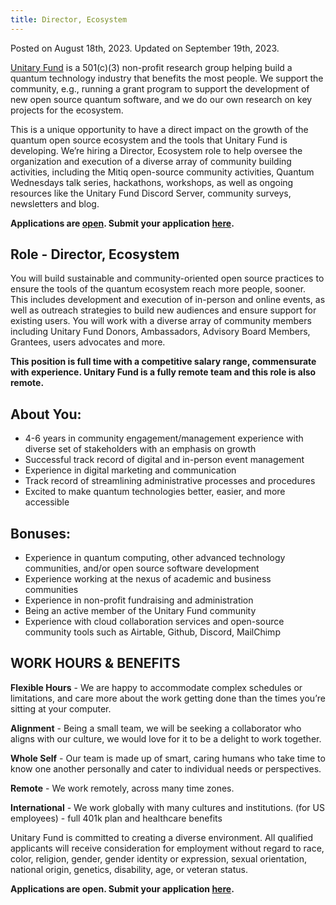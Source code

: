 ```yaml
---
title: Director, Ecosystem
---
```

Posted on August 18th, 2023.
Updated on September 19th, 2023.

<!-- **Applications are closed at this time.** -->
<!-- We currently have no open positions for which to hire. However, check back here for when positions become available! -->

[Unitary Fund](https://unitary.fund/) is a 501(c)(3) non-profit research group helping build a quantum technology industry that benefits the most people. We support the community, e.g., running a grant program to support the development of new open source quantum software, and we do our own research on key projects for the ecosystem.

This is a unique opportunity to have a direct impact on the growth of the quantum open source ecosystem and the tools that Unitary Fund is developing. We’re hiring a Director, Ecosystem role to help oversee the organization and execution of a diverse array of community building activities, including the Mitiq open-source community activities, Quantum Wednesdays talk series, hackathons, workshops, as well as ongoing resources like the Unitary Fund Discord Server, community surveys, newsletters and blog. 

**Applications are [open](https://airtable.com/appbH8Vrpz5msbGRd/shrmhaBhB2sYil6o9). Submit your application [here](https://airtable.com/appbH8Vrpz5msbGRd/shrmhaBhB2sYil6o9).**

## Role - Director, Ecosystem
You will build sustainable and community-oriented open source practices to ensure the tools of the quantum ecosystem reach more people, sooner. This includes development and execution of in-person and online events, as well as outreach strategies to build new audiences and ensure support for existing users. You will work with a diverse array of community members including Unitary Fund Donors, Ambassadors, Advisory Board Members, Grantees, users advocates and more.

**This position is full time with a competitive salary range, commensurate with experience. Unitary Fund is a fully remote team and this role is also remote.**

## About You:
- 4-6 years in community engagement/management experience with diverse set of stakeholders with an emphasis on growth
- Successful track record of digital and in-person event management
- Experience in digital marketing and communication
- Track record of streamlining administrative processes and procedures
- Excited to make quantum technologies better, easier, and more accessible

## Bonuses: 
- Experience in quantum computing, other advanced technology communities, and/or open source software development
- Experience working at the nexus of academic and business communities
- Experience in non-profit fundraising and administration
- Being an active member of the Unitary Fund community
- Experience with cloud collaboration services and open-source community tools such as Airtable, Github, Discord, MailChimp

## WORK HOURS & BENEFITS
**Flexible Hours** - We are happy to accommodate complex schedules or limitations, and care more about the work getting done than the times you’re sitting at your computer.

**Alignment** - Being a small team, we will be seeking a collaborator who aligns with our culture, we would love for it to be a delight to work together.

**Whole Self** - Our team is made up of smart, caring humans who take time to know one another personally and cater to individual needs or perspectives.

**Remote** - We work remotely, across many time zones.

**International** - We work globally with many cultures and institutions.
(for US employees) - full 401k plan and healthcare benefits

Unitary Fund is committed to creating a diverse environment. All qualified applicants will receive consideration for employment without regard to race, color, religion, gender, gender identity or expression, sexual orientation, national origin, genetics, disability, age, or veteran status. 

**Applications are open. Submit your application [here](https://airtable.com/appbH8Vrpz5msbGRd/shrmhaBhB2sYil6o9).**
